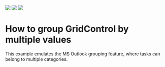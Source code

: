 <!-- default badges list -->
![](https://img.shields.io/endpoint?url=https://codecentral.devexpress.com/api/v1/VersionRange/128650691/22.2.2%2B)
[![](https://img.shields.io/badge/Open_in_DevExpress_Support_Center-FF7200?style=flat-square&logo=DevExpress&logoColor=white)](https://supportcenter.devexpress.com/ticket/details/T513354)
[![](https://img.shields.io/badge/📖_How_to_use_DevExpress_Examples-e9f6fc?style=flat-square)](https://docs.devexpress.com/GeneralInformation/403183)
<!-- default badges end -->
# How to group GridControl by multiple values 

This example emulates the MS Outlook grouping feature, where tasks can belong to multiple categories.
